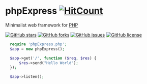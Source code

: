 # phpExpress [![HitCount](http://hits.dwyl.com/DevXian/https://githubcom/devxian96/phpExpress.svg)](http://hits.dwyl.com/DevXian/https://githubcom/devxian96/phpExpress)

Minimalist web framework for [PHP](https://www.php.net/)

[![GitHub stars](https://img.shields.io/github/stars/devxian96/phpExpress)](https://github.com/devxian96/phpExpress/stargazers)
[![GitHub forks](https://img.shields.io/github/forks/devxian96/phpExpress)](https://github.com/devxian96/phpExpress/network)
[![GitHub issues](https://img.shields.io/github/issues/devxian96/phpExpress)](https://github.com/devxian96/phpExpress/issues)
[![GitHub license](https://img.shields.io/github/license/devxian96/phpExpress)](https://github.com/devxian96/phpExpress/blob/main/LICENSE)

```php
  require 'phpExpress.php';
  $app = new phpExpress();

  $app->get('/', function ($req, $res) {
      $res->send("Hello World");
  });

  $app->listen();
```
